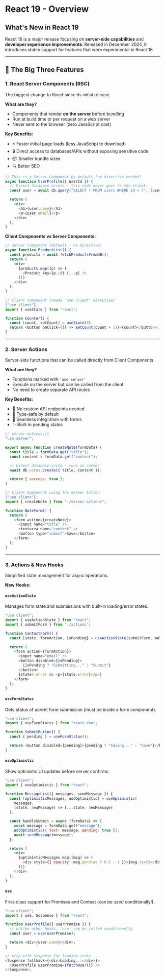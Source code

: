 # React 19 - Overview

## What's New in React 19

React 19 is a major release focusing on **server-side capabilities** and **developer experience improvements**. Released in December 2024, it introduces stable support for features that were experimental in React 18.

---

## 🎯 The Big Three Features

### 1. **React Server Components (RSC)**

The biggest change to React since its initial release.

**What are they?**

- Components that render **on the server** before bundling
- Run at build time or per request on a web server
- Never sent to the browser (zero JavaScript cost)

**Key Benefits:**

- ⚡ Faster initial page loads (less JavaScript to download)
- 🔒 Direct access to databases/APIs without exposing sensitive code
- 📦 Smaller bundle sizes
- 🔍 Better SEO

```javascript
// This is a Server Component by default (no directive needed)
async function UserProfile({ userId }) {
  // Direct database access - this code never goes to the client!
  const user = await db.query("SELECT * FROM users WHERE id = ?", [userId]);

  return (
    <div>
      <h1>{user.name}</h1>
      <p>{user.email}</p>
    </div>
  );
}
```

**Client Components vs Server Components:**

```javascript
// Server Component (default - no directive)
async function ProductList() {
  const products = await fetchProductsFromDB();
  return (
    <div>
      {products.map((p) => (
        <Product key={p.id} {...p} />
      ))}
    </div>
  );
}

// Client Component (needs 'use client' directive)
("use client");
import { useState } from "react";

function Counter() {
  const [count, setCount] = useState(0);
  return <button onClick={() => setCount(count + 1)}>{count}</button>;
}
```

---

### 2. **Server Actions**

Server-side functions that can be called directly from Client Components.

**What are they?**

- Functions marked with `'use server'`
- Execute on the server but can be called from the client
- No need to create separate API routes

**Key Benefits:**

- 🚫 No custom API endpoints needed
- 🎯 Type-safe by default
- 🔄 Seamless integration with forms
- ✨ Built-in pending states

```javascript
// server-actions.js
"use server";

export async function createNote(formData) {
  const title = formData.get("title");
  const content = formData.get("content");

  // Direct database write - runs on server
  await db.notes.create({ title, content });

  return { success: true };
}

// Client Component using the Server Action
("use client");
import { createNote } from "./server-actions";

function NoteForm() {
  return (
    <form action={createNote}>
      <input name="title" />
      <textarea name="content" />
      <button type="submit">Save</button>
    </form>
  );
}
```

---

### 3. **Actions & New Hooks**

Simplified state management for async operations.

**New Hooks:**

#### `useActionState`

Manages form state and submissions with built-in loading/error states.

```javascript
"use client";
import { useActionState } from "react";
import { submitForm } from "./actions";

function ContactForm() {
  const [state, formAction, isPending] = useActionState(submitForm, null);

  return (
    <form action={formAction}>
      <input name="email" />
      <button disabled={isPending}>
        {isPending ? "Submitting..." : "Submit"}
      </button>
      {state?.error && <p>{state.error}</p>}
    </form>
  );
}
```

#### `useFormStatus`

Gets status of parent form submission (must be inside a form component).

```javascript
"use client";
import { useFormStatus } from "react-dom";

function SubmitButton() {
  const { pending } = useFormStatus();

  return <button disabled={pending}>{pending ? "Saving..." : "Save"}</button>;
}
```

#### `useOptimistic`

Show optimistic UI updates before server confirms.

```javascript
"use client";
import { useOptimistic } from "react";

function MessageList({ messages, sendMessage }) {
  const [optimisticMessages, addOptimistic] = useOptimistic(
    messages,
    (state, newMessage) => [...state, newMessage]
  );

  const handleSubmit = async (formData) => {
    const message = formData.get("message");
    addOptimistic({ text: message, pending: true });
    await sendMessage(message);
  };

  return (
    <div>
      {optimisticMessages.map((msg) => (
        <div style={{ opacity: msg.pending ? 0.5 : 1 }}>{msg.text}</div>
      ))}
    </div>
  );
}
```

#### `use`

First-class support for Promises and Context (can be used conditionally!).

```javascript
"use client";
import { use, Suspense } from "react";

function UserProfile({ userPromise }) {
  // Unlike other hooks, `use` can be called conditionally
  const user = use(userPromise);

  return <div>{user.name}</div>;
}

// Wrap with Suspense for loading state
<Suspense fallback={<div>Loading...</div>}>
  <UserProfile userPromise={fetchUser()} />
</Suspense>;
```
